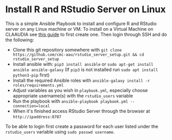 # Install R and RStudio Server on Linux
This is a simple Ansible Playbook to install and configure R and RStudio server on any Linux machine or VM. To install on a Virtual Machine on CLAAUDIA see [this guide](https://www.strato-docs.claaudia.aau.dk/guides/quick-start/) to first create one. Then login through SSH and do the following:

 - Clone this git repository somewhere with `git clone https://github.com/cmc-aau/rstudio_server_setup.git && cd rstudio_server_setup`
 - Install ansible with: `pip3 install ansible` or `sudo apt-get install ansible ansible-galaxy` (If `pip3` is not installed run `sudo apt install python3-pip` first)
 - Install the required Ansible roles with `ansible-galaxy install -r roles/requirements.yml`
 - Adjust variables as you wish in `playbook.yml`, especially choose appropriate username(s) with the `rstudio_users` variable
 - Run the playbook with `ansible-playbook playbook.yml --connection=local`
 - When it's finished access RStudio Server through the browser at `http://ipaddress:8787`

To be able to login first create a password for each user listed under the `rstudio_users` variable using `sudo passwd username`.
